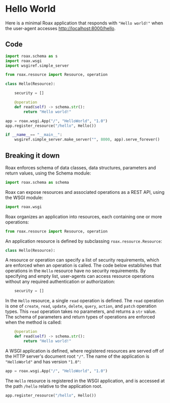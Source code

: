 # Hello World

Here is a minimal Roax application that responds with `"Hello world!"` when
the user-agent accesses [http://localhost:8000/hello](http://localhost:8000/hello).

## Code

```python
import roax.schema as s
import roax.wsgi
import wsgiref.simple_server

from roax.resource import Resource, operation

class Hello(Resource):

    security = []

    @operation
    def read(self) -> schema.str():
        return "Hello world!"

app = roax.wsgi.App("/", "HelloWorld", "1.0")
app.register_resource("/hello", Hello())

if __name__== "__main__":
    wsgiref.simple_server.make_server("", 8000, app).serve_forever()
```

## Breaking it down

Roax enforces schema of data classes, data structures, parameters and return
values, using the Schema module:
```python
import roax.schema as schema
```

Roax can expose resources and associated operations as a REST API, using the
WSGI module:
```python
import roax.wsgi
```

Roax organizes an application into resources, each containing one or more
operations:
```python
from roax.resource import Resource, operation
```

An application resource is defined by subclassing `roax.resource.Resource`:
```python
class Hello(Resource):
```

A resource or operation can specify a list of security requirements, which are
enforced when an operation is called. The code below establishes that
operations in the `Hello` resource have no security requirements. By
specifying and empty list, user-agents can access resource operations without
any required authentication or authorization:
```python
    security = []
```

In the `Hello` resource, a single `read` operation is defined. The `read`
operation is one of `create`, `read`, `update`, `delete`, `query`, `action`,
and `patch` operation types. This `read` operation takes no parameters, and
returns a `str` value. The schema of parameters and return types of
operations are enforced when the method is called:
```python
    @operation
    def read(self) -> schema.str():
        return "Hello world!"
```

A WSGI application is defined, where registered resources are served off of
the HTTP server's document root `"/"`. The name of the application is
`"HelloWorld"` and has version `"1.0"`:
```python
app = roax.wsgi.App("/", "HelloWorld", "1.0")
```

The `Hello` resource is registered in the WSGI application, and is accessed
at the path `/hello` relative to the application root.
```python
app.register_resource("/hello", Hello())
```
